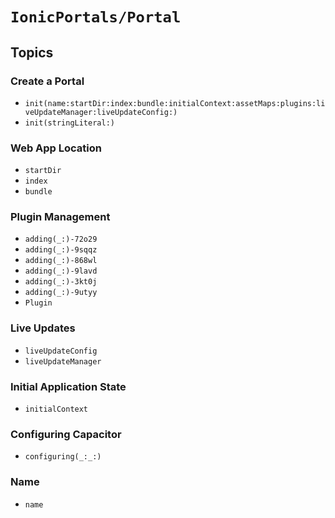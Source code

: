# ``IonicPortals/Portal``

## Topics

### Create a Portal

- ``init(name:startDir:index:bundle:initialContext:assetMaps:plugins:liveUpdateManager:liveUpdateConfig:)``
- ``init(stringLiteral:)``

### Web App Location 

- ``startDir``
- ``index``
- ``bundle``

### Plugin Management

- ``adding(_:)-72o29``
- ``adding(_:)-9sqqz``
- ``adding(_:)-868wl``
- ``adding(_:)-9lavd``
- ``adding(_:)-3kt0j``
- ``adding(_:)-9utyy``
- ``Plugin``

### Live Updates

- ``liveUpdateConfig``
- ``liveUpdateManager``

### Initial Application State

- ``initialContext``

### Configuring Capacitor

- ``configuring(_:_:)``

### Name

- ``name``
